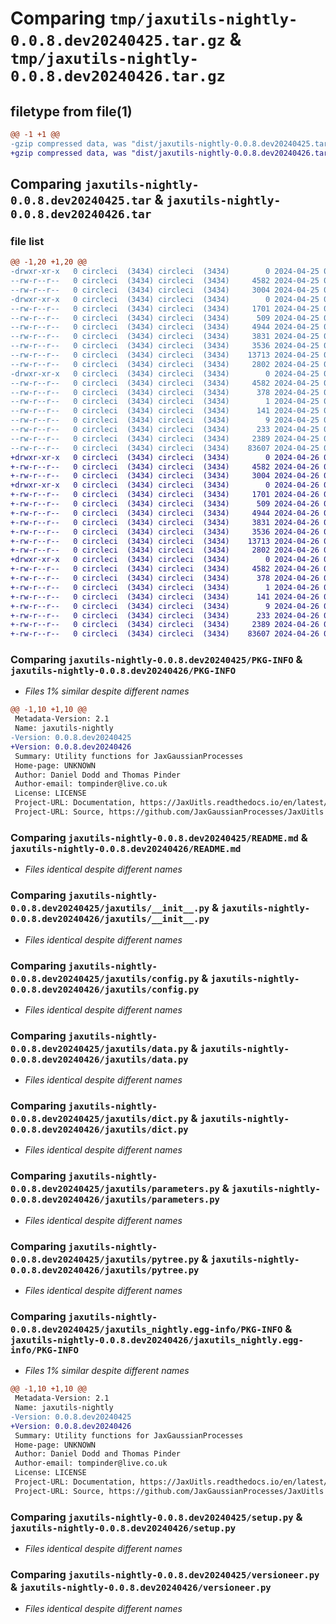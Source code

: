 # Comparing `tmp/jaxutils-nightly-0.0.8.dev20240425.tar.gz` & `tmp/jaxutils-nightly-0.0.8.dev20240426.tar.gz`

## filetype from file(1)

```diff
@@ -1 +1 @@
-gzip compressed data, was "dist/jaxutils-nightly-0.0.8.dev20240425.tar", last modified: Thu Apr 25 00:06:45 2024, max compression
+gzip compressed data, was "dist/jaxutils-nightly-0.0.8.dev20240426.tar", last modified: Fri Apr 26 00:06:49 2024, max compression
```

## Comparing `jaxutils-nightly-0.0.8.dev20240425.tar` & `jaxutils-nightly-0.0.8.dev20240426.tar`

### file list

```diff
@@ -1,20 +1,20 @@
-drwxr-xr-x   0 circleci  (3434) circleci  (3434)        0 2024-04-25 00:06:45.062006 jaxutils-nightly-0.0.8.dev20240425/
--rw-r--r--   0 circleci  (3434) circleci  (3434)     4582 2024-04-25 00:06:45.062006 jaxutils-nightly-0.0.8.dev20240425/PKG-INFO
--rw-r--r--   0 circleci  (3434) circleci  (3434)     3004 2024-04-25 00:06:37.000000 jaxutils-nightly-0.0.8.dev20240425/README.md
-drwxr-xr-x   0 circleci  (3434) circleci  (3434)        0 2024-04-25 00:06:45.066006 jaxutils-nightly-0.0.8.dev20240425/jaxutils/
--rw-r--r--   0 circleci  (3434) circleci  (3434)     1701 2024-04-25 00:06:37.000000 jaxutils-nightly-0.0.8.dev20240425/jaxutils/__init__.py
--rw-r--r--   0 circleci  (3434) circleci  (3434)      509 2024-04-25 00:06:45.066006 jaxutils-nightly-0.0.8.dev20240425/jaxutils/_version.py
--rw-r--r--   0 circleci  (3434) circleci  (3434)     4944 2024-04-25 00:06:37.000000 jaxutils-nightly-0.0.8.dev20240425/jaxutils/config.py
--rw-r--r--   0 circleci  (3434) circleci  (3434)     3831 2024-04-25 00:06:37.000000 jaxutils-nightly-0.0.8.dev20240425/jaxutils/data.py
--rw-r--r--   0 circleci  (3434) circleci  (3434)     3536 2024-04-25 00:06:37.000000 jaxutils-nightly-0.0.8.dev20240425/jaxutils/dict.py
--rw-r--r--   0 circleci  (3434) circleci  (3434)    13713 2024-04-25 00:06:37.000000 jaxutils-nightly-0.0.8.dev20240425/jaxutils/parameters.py
--rw-r--r--   0 circleci  (3434) circleci  (3434)     2802 2024-04-25 00:06:37.000000 jaxutils-nightly-0.0.8.dev20240425/jaxutils/pytree.py
-drwxr-xr-x   0 circleci  (3434) circleci  (3434)        0 2024-04-25 00:06:45.062006 jaxutils-nightly-0.0.8.dev20240425/jaxutils_nightly.egg-info/
--rw-r--r--   0 circleci  (3434) circleci  (3434)     4582 2024-04-25 00:06:45.000000 jaxutils-nightly-0.0.8.dev20240425/jaxutils_nightly.egg-info/PKG-INFO
--rw-r--r--   0 circleci  (3434) circleci  (3434)      378 2024-04-25 00:06:45.000000 jaxutils-nightly-0.0.8.dev20240425/jaxutils_nightly.egg-info/SOURCES.txt
--rw-r--r--   0 circleci  (3434) circleci  (3434)        1 2024-04-25 00:06:45.000000 jaxutils-nightly-0.0.8.dev20240425/jaxutils_nightly.egg-info/dependency_links.txt
--rw-r--r--   0 circleci  (3434) circleci  (3434)      141 2024-04-25 00:06:45.000000 jaxutils-nightly-0.0.8.dev20240425/jaxutils_nightly.egg-info/requires.txt
--rw-r--r--   0 circleci  (3434) circleci  (3434)        9 2024-04-25 00:06:45.000000 jaxutils-nightly-0.0.8.dev20240425/jaxutils_nightly.egg-info/top_level.txt
--rw-r--r--   0 circleci  (3434) circleci  (3434)      233 2024-04-25 00:06:45.062006 jaxutils-nightly-0.0.8.dev20240425/setup.cfg
--rw-r--r--   0 circleci  (3434) circleci  (3434)     2389 2024-04-25 00:06:37.000000 jaxutils-nightly-0.0.8.dev20240425/setup.py
--rw-r--r--   0 circleci  (3434) circleci  (3434)    83607 2024-04-25 00:06:37.000000 jaxutils-nightly-0.0.8.dev20240425/versioneer.py
+drwxr-xr-x   0 circleci  (3434) circleci  (3434)        0 2024-04-26 00:06:49.294947 jaxutils-nightly-0.0.8.dev20240426/
+-rw-r--r--   0 circleci  (3434) circleci  (3434)     4582 2024-04-26 00:06:49.294947 jaxutils-nightly-0.0.8.dev20240426/PKG-INFO
+-rw-r--r--   0 circleci  (3434) circleci  (3434)     3004 2024-04-26 00:06:41.000000 jaxutils-nightly-0.0.8.dev20240426/README.md
+drwxr-xr-x   0 circleci  (3434) circleci  (3434)        0 2024-04-26 00:06:49.298947 jaxutils-nightly-0.0.8.dev20240426/jaxutils/
+-rw-r--r--   0 circleci  (3434) circleci  (3434)     1701 2024-04-26 00:06:41.000000 jaxutils-nightly-0.0.8.dev20240426/jaxutils/__init__.py
+-rw-r--r--   0 circleci  (3434) circleci  (3434)      509 2024-04-26 00:06:49.298947 jaxutils-nightly-0.0.8.dev20240426/jaxutils/_version.py
+-rw-r--r--   0 circleci  (3434) circleci  (3434)     4944 2024-04-26 00:06:41.000000 jaxutils-nightly-0.0.8.dev20240426/jaxutils/config.py
+-rw-r--r--   0 circleci  (3434) circleci  (3434)     3831 2024-04-26 00:06:41.000000 jaxutils-nightly-0.0.8.dev20240426/jaxutils/data.py
+-rw-r--r--   0 circleci  (3434) circleci  (3434)     3536 2024-04-26 00:06:41.000000 jaxutils-nightly-0.0.8.dev20240426/jaxutils/dict.py
+-rw-r--r--   0 circleci  (3434) circleci  (3434)    13713 2024-04-26 00:06:41.000000 jaxutils-nightly-0.0.8.dev20240426/jaxutils/parameters.py
+-rw-r--r--   0 circleci  (3434) circleci  (3434)     2802 2024-04-26 00:06:41.000000 jaxutils-nightly-0.0.8.dev20240426/jaxutils/pytree.py
+drwxr-xr-x   0 circleci  (3434) circleci  (3434)        0 2024-04-26 00:06:49.294947 jaxutils-nightly-0.0.8.dev20240426/jaxutils_nightly.egg-info/
+-rw-r--r--   0 circleci  (3434) circleci  (3434)     4582 2024-04-26 00:06:49.000000 jaxutils-nightly-0.0.8.dev20240426/jaxutils_nightly.egg-info/PKG-INFO
+-rw-r--r--   0 circleci  (3434) circleci  (3434)      378 2024-04-26 00:06:49.000000 jaxutils-nightly-0.0.8.dev20240426/jaxutils_nightly.egg-info/SOURCES.txt
+-rw-r--r--   0 circleci  (3434) circleci  (3434)        1 2024-04-26 00:06:49.000000 jaxutils-nightly-0.0.8.dev20240426/jaxutils_nightly.egg-info/dependency_links.txt
+-rw-r--r--   0 circleci  (3434) circleci  (3434)      141 2024-04-26 00:06:49.000000 jaxutils-nightly-0.0.8.dev20240426/jaxutils_nightly.egg-info/requires.txt
+-rw-r--r--   0 circleci  (3434) circleci  (3434)        9 2024-04-26 00:06:49.000000 jaxutils-nightly-0.0.8.dev20240426/jaxutils_nightly.egg-info/top_level.txt
+-rw-r--r--   0 circleci  (3434) circleci  (3434)      233 2024-04-26 00:06:49.294947 jaxutils-nightly-0.0.8.dev20240426/setup.cfg
+-rw-r--r--   0 circleci  (3434) circleci  (3434)     2389 2024-04-26 00:06:41.000000 jaxutils-nightly-0.0.8.dev20240426/setup.py
+-rw-r--r--   0 circleci  (3434) circleci  (3434)    83607 2024-04-26 00:06:41.000000 jaxutils-nightly-0.0.8.dev20240426/versioneer.py
```

### Comparing `jaxutils-nightly-0.0.8.dev20240425/PKG-INFO` & `jaxutils-nightly-0.0.8.dev20240426/PKG-INFO`

 * *Files 1% similar despite different names*

```diff
@@ -1,10 +1,10 @@
 Metadata-Version: 2.1
 Name: jaxutils-nightly
-Version: 0.0.8.dev20240425
+Version: 0.0.8.dev20240426
 Summary: Utility functions for JaxGaussianProcesses
 Home-page: UNKNOWN
 Author: Daniel Dodd and Thomas Pinder
 Author-email: tompinder@live.co.uk
 License: LICENSE
 Project-URL: Documentation, https://JaxUitls.readthedocs.io/en/latest/
 Project-URL: Source, https://github.com/JaxGaussianProcesses/JaxUitls
```

### Comparing `jaxutils-nightly-0.0.8.dev20240425/README.md` & `jaxutils-nightly-0.0.8.dev20240426/README.md`

 * *Files identical despite different names*

### Comparing `jaxutils-nightly-0.0.8.dev20240425/jaxutils/__init__.py` & `jaxutils-nightly-0.0.8.dev20240426/jaxutils/__init__.py`

 * *Files identical despite different names*

### Comparing `jaxutils-nightly-0.0.8.dev20240425/jaxutils/config.py` & `jaxutils-nightly-0.0.8.dev20240426/jaxutils/config.py`

 * *Files identical despite different names*

### Comparing `jaxutils-nightly-0.0.8.dev20240425/jaxutils/data.py` & `jaxutils-nightly-0.0.8.dev20240426/jaxutils/data.py`

 * *Files identical despite different names*

### Comparing `jaxutils-nightly-0.0.8.dev20240425/jaxutils/dict.py` & `jaxutils-nightly-0.0.8.dev20240426/jaxutils/dict.py`

 * *Files identical despite different names*

### Comparing `jaxutils-nightly-0.0.8.dev20240425/jaxutils/parameters.py` & `jaxutils-nightly-0.0.8.dev20240426/jaxutils/parameters.py`

 * *Files identical despite different names*

### Comparing `jaxutils-nightly-0.0.8.dev20240425/jaxutils/pytree.py` & `jaxutils-nightly-0.0.8.dev20240426/jaxutils/pytree.py`

 * *Files identical despite different names*

### Comparing `jaxutils-nightly-0.0.8.dev20240425/jaxutils_nightly.egg-info/PKG-INFO` & `jaxutils-nightly-0.0.8.dev20240426/jaxutils_nightly.egg-info/PKG-INFO`

 * *Files 1% similar despite different names*

```diff
@@ -1,10 +1,10 @@
 Metadata-Version: 2.1
 Name: jaxutils-nightly
-Version: 0.0.8.dev20240425
+Version: 0.0.8.dev20240426
 Summary: Utility functions for JaxGaussianProcesses
 Home-page: UNKNOWN
 Author: Daniel Dodd and Thomas Pinder
 Author-email: tompinder@live.co.uk
 License: LICENSE
 Project-URL: Documentation, https://JaxUitls.readthedocs.io/en/latest/
 Project-URL: Source, https://github.com/JaxGaussianProcesses/JaxUitls
```

### Comparing `jaxutils-nightly-0.0.8.dev20240425/setup.py` & `jaxutils-nightly-0.0.8.dev20240426/setup.py`

 * *Files identical despite different names*

### Comparing `jaxutils-nightly-0.0.8.dev20240425/versioneer.py` & `jaxutils-nightly-0.0.8.dev20240426/versioneer.py`

 * *Files identical despite different names*

